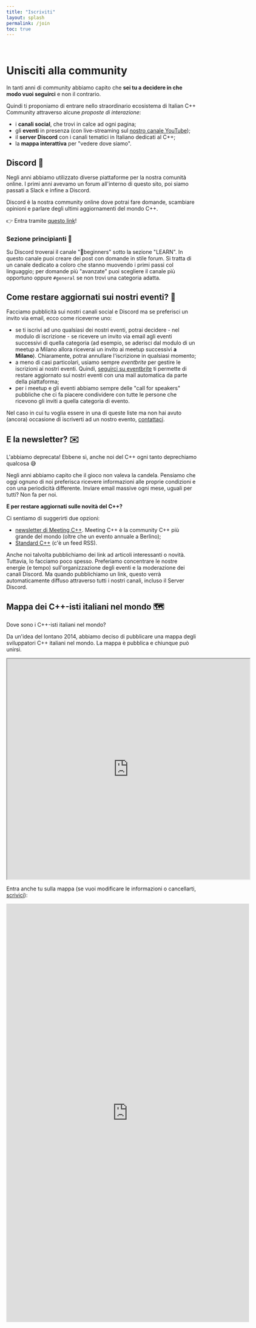 ```yaml
---
title: "Iscriviti"
layout: splash
permalink: /join
toc: true
---
```

<br/>

# Unisciti alla community

In tanti anni di community abbiamo capito che **sei tu a decidere in che modo vuoi seguirci** e non il contrario.

Quindi ti proponiamo di entrare nello straordinario ecosistema di Italian C++ Community attraverso alcune *proposte di interazione*:

- i **canali social**, che trovi in calce ad ogni pagina;
- gli **eventi** in presenza (con live-streaming sul [nostro canale YouTube](https://www.youtube.com/@italiancppcommunity));
- il **server Discord** con i canali tematici in Italiano dedicati al C++;
- la **mappa interattiva** per "vedere dove siamo".

## Discord 💬

Negli anni abbiamo utilizzato diverse piattaforme per la nostra comunità online. I primi anni avevamo un forum all'interno di questo sito, poi siamo passati a Slack e infine a Discord.

Discord è la nostra community online dove potrai fare domande, scambiare opinioni e parlare degli ultimi aggiornamenti del mondo C++.

👉 Entra tramite [questo link](https://discord.gg/GPATr8QxfS)!

### Sezione principianti 👣

Su Discord troverai il canale "👣beginners" sotto la sezione "LEARN". In questo canale puoi creare dei post con domande in stile forum. Si tratta di un canale dedicato a coloro che stanno muovendo i primi passi col linguaggio; per domande più "avanzate" puoi scegliere il canale più opportuno oppure `#general` se non trovi una categoria adatta.

## Come restare aggiornati sui nostri eventi? 🔔

Facciamo pubblicità sui nostri canali social e Discord ma se preferisci un invito via email, ecco come riceverne uno:

- se ti iscrivi ad uno qualsiasi dei nostri eventi, potrai decidere - nel modulo di iscrizione - se ricevere un invito via email agli eventi successivi di quella categoria (ad esempio, se aderisci dal modulo di un meetup a Milano allora riceverai un invito ai meetup successivi **a Milano**). Chiaramente, potrai annullare l'iscrizione in qualsiasi momento;
- a meno di casi particolari, usiamo sempre *eventbrite* per gestire le iscrizioni ai nostri eventi. Quindi, [seguirci su eventbrite](https://italiancpp.eventbrite.com/) ti permette di restare aggiornato sui nostri eventi con una mail automatica da parte della piattaforma;
- per i meetup e gli eventi abbiamo sempre delle "call for speakers" pubbliche che ci fa piacere condividere con tutte le persone che ricevono gli inviti a quella categoria di evento.

Nel caso in cui tu voglia essere in una di queste liste ma non hai avuto (ancora) occasione di iscriverti ad un nostro evento, [contattaci](mailto:info@italiancpp.org).

## E la newsletter? ✉️

L'abbiamo deprecata! Ebbene sì, anche noi del C++ ogni tanto deprechiamo qualcosa 😅

Negli anni abbiamo capito che il gioco non valeva la candela. Pensiamo che oggi ognuno di noi preferisca ricevere informazioni alle proprie condizioni e con una periodicità differente. Inviare email massive ogni mese, uguali per tutti? Non fa per noi.

**E per restare aggiornati sulle novità del C++?**

Ci sentiamo di suggerirti due opzioni:
- [newsletter di Meeting C++](https://meetingcpp.com/mcpp/user/register.php?source=newsletter). Meeting C++ è la community C++ più grande del mondo (oltre che un evento annuale a Berlino);
- [Standard C++](https://isocpp.org/) (c'è un feed RSS).

Anche noi talvolta pubblichiamo dei link ad articoli interessanti o novità. Tuttavia, lo facciamo poco spesso. Preferiamo concentrare le nostre energie (e tempo) sull'organizzazione degli eventi e la moderazione dei canali Discord. Ma quando pubblichiamo un link, questo verrà automaticamente diffuso attraverso tutti i nostri canali, incluso il Server Discord.

## Mappa dei C++-isti italiani nel mondo 🗺️

Dove sono i C++-isti italiani nel mondo?

Da un'idea del lontano 2014, abbiamo deciso di pubblicare una mappa degli sviluppatori C++ italiani nel mondo. La mappa è pubblica e chiunque può unirsi.

<iframe src="https://www.google.com/maps/d/u/0/embed?mid=1kq4qEWdgLfxmDj2QOc8jIgH3yZc" width="640" height="580"></iframe>

Entra anche tu sulla mappa (se vuoi modificare le informazioni o cancellarti, [scrivici](mailto:info@italiancpp.org)):

<iframe src="https://docs.google.com/forms/d/e/1FAIpQLSd-cAX7AiYTXIbB9NUPgM1JAW6QnxmWAJmFT4FLW-TiRjecpg/viewform?embedded=true" width="640" height="1100" frameborder="0" marginheight="0" marginwidth="0">Caricamento…</iframe>